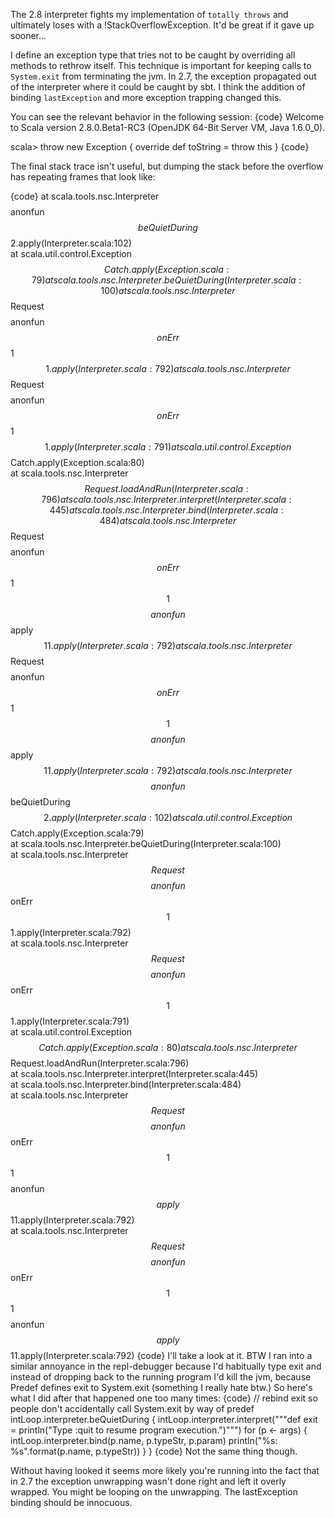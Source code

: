 The 2.8 interpreter fights my implementation of `totally throws` and ultimately loses with a !StackOverflowException.  It'd be great if it gave up sooner...

I define an exception type that tries not to be caught by overriding all methods to rethrow itself.  This technique is important for keeping calls to `System.exit` from terminating the jvm.  In 2.7, the exception propagated out of the interpreter where it could be caught by sbt.  I think the addition of binding `lastException` and more exception trapping changed this.

You can see the relevant behavior in the following session:
{code}
Welcome to Scala version 2.8.0.Beta1-RC3 (OpenJDK 64-Bit Server VM, Java 1.6.0_0).

scala> throw new Exception { override def toString = throw this }
{code}

The final stack trace isn't useful, but dumping the stack before the overflow has repeating frames that look like:

{code}
        at scala.tools.nsc.Interpreter$$$$anonfun$$beQuietDuring$$2.apply(Interpreter.scala:102)                         
        at scala.util.control.Exception$$Catch.apply(Exception.scala:79)                                              
        at scala.tools.nsc.Interpreter.beQuietDuring(Interpreter.scala:100)                                          
        at scala.tools.nsc.Interpreter$$Request$$$$anonfun$$onErr$$1$$1.apply(Interpreter.scala:792)                       
        at scala.tools.nsc.Interpreter$$Request$$$$anonfun$$onErr$$1$$1.apply(Interpreter.scala:791)                       
        at scala.util.control.Exception$$Catch.apply(Exception.scala:80)                                              
        at scala.tools.nsc.Interpreter$$Request.loadAndRun(Interpreter.scala:796)                                     
        at scala.tools.nsc.Interpreter.interpret(Interpreter.scala:445)                                              
        at scala.tools.nsc.Interpreter.bind(Interpreter.scala:484)                                                   
        at scala.tools.nsc.Interpreter$$Request$$$$anonfun$$onErr$$1$$1$$$$anonfun$$apply$$11.apply(Interpreter.scala:792)     
        at scala.tools.nsc.Interpreter$$Request$$$$anonfun$$onErr$$1$$1$$$$anonfun$$apply$$11.apply(Interpreter.scala:792)     
        at scala.tools.nsc.Interpreter$$$$anonfun$$beQuietDuring$$2.apply(Interpreter.scala:102)                         
        at scala.util.control.Exception$$Catch.apply(Exception.scala:79)                                              
        at scala.tools.nsc.Interpreter.beQuietDuring(Interpreter.scala:100)                                          
        at scala.tools.nsc.Interpreter$$Request$$$$anonfun$$onErr$$1$$1.apply(Interpreter.scala:792)                       
        at scala.tools.nsc.Interpreter$$Request$$$$anonfun$$onErr$$1$$1.apply(Interpreter.scala:791)                       
        at scala.util.control.Exception$$Catch.apply(Exception.scala:80)                                              
        at scala.tools.nsc.Interpreter$$Request.loadAndRun(Interpreter.scala:796)                                     
        at scala.tools.nsc.Interpreter.interpret(Interpreter.scala:445)                                              
        at scala.tools.nsc.Interpreter.bind(Interpreter.scala:484)                                                   
        at scala.tools.nsc.Interpreter$$Request$$$$anonfun$$onErr$$1$$1$$$$anonfun$$apply$$11.apply(Interpreter.scala:792)     
        at scala.tools.nsc.Interpreter$$Request$$$$anonfun$$onErr$$1$$1$$$$anonfun$$apply$$11.apply(Interpreter.scala:792)
{code}
I'll take a look at it.  BTW I ran into a similar annoyance in the repl-debugger because I'd habitually type exit and instead of dropping back to the running program I'd kill the jvm, because Predef defines exit to System.exit (something I really hate btw.) So here's what I did after that happened one too many times:
{code}
    // rebind exit so people don't accidentally call System.exit by way of predef
    intLoop.interpreter.beQuietDuring {
      intLoop.interpreter.interpret("""def exit = println("Type :quit to resume program execution.")""")
      for (p <- args) {
        intLoop.interpreter.bind(p.name, p.typeStr, p.param)
        println("%s: %s".format(p.name, p.typeStr))
      }
    }
{code}
Not the same thing though.

Without having looked it seems more likely you're running into the fact that in 2.7 the exception unwrapping wasn't done right and left it overly wrapped.  You might be looping on the unwrapping.  The lastException binding should be innocuous.
